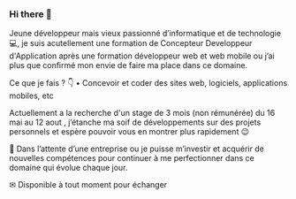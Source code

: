 ### Hi there 👋

Jeune développeur mais vieux passionné d’informatique et de technologie 💻, je suis acutellement une formation de Concepteur Developpeur d'Application après une formation développeur web et web mobile ou j’ai plus que confirmé mon envie de faire ma place dans ce domaine.

Ce que je fais ? 👇
• Concevoir et coder des sites web, logiciels, applications mobiles, etc 

Actuellement a la recherche d'un stage de 3 mois (non rémunérée) du 16 mai au 12 aout , j’étanche ma soif de développements sur des projets personnels et espère pouvoir vous en montrer plus rapidement 😉

😬 Dans l’attente d’une entreprise ou je puisse m’investir et acquérir de nouvelles compétences pour continuer à me perfectionner dans ce domaine qui évolue chaque jour. 

✉ Disponible à tout moment pour échanger

